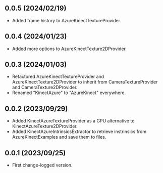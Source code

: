 ## 0.0.5  (2024/02/19)

- Added frame history to AzureKinectTextureProvider.


## 0.0.4  (2024/01/23)

- Added more options to AzureKinectTexture2DProvider.


## 0.0.3  (2024/01/03)

- Refactored AzureKinectTextureProvider and AzureKinectTexture2DProvider to inherit from CameraTextureProvider and CameraTexture2DProvider.
- Renamed "KinectAzure" to "AzureKinect" everywhere.


## 0.0.2  (2023/09/29)

- Added KinectAzureTextureProvider as a GPU alternative to KinectAzureTexture2DProvider.
- Added KinectAzureIntrinsicsExtractor to retrieve instrinsics from AzureKinectExamples and save them to files.


## 0.0.1  (2023/09/25)

- First change-logged version.

